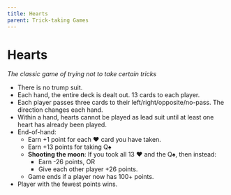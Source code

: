 ```yaml
---
title: Hearts
parent: Trick-taking Games
---
```


# Hearts

*The classic game of trying not to take certain tricks*


- There is no trump suit.
- Each hand, the entire deck is dealt out. 13 cards to each player.
- Each player passes three cards to their left/right/opposite/no-pass. The direction changes each hand.
- Within a hand, hearts cannot be played as lead suit until at least one heart has already been played.
- End-of-hand:
    - Earn +1 point for each <span class="cH">♥&#xFE0E;</span> card you have taken.
    - Earn +13 points for taking <span class="cS">Q♠&#xFE0E;</span>
    - **Shooting the moon**: If you took all 13 <span class="cH">♥&#xFE0E;</span> and the <span class="cS">Q♠&#xFE0E;</span>, then instead:
        - Earn -26 points, OR
        - Give each other player +26 points.
    - Game ends if a player now has 100+ points.
- Player with the fewest points wins.


